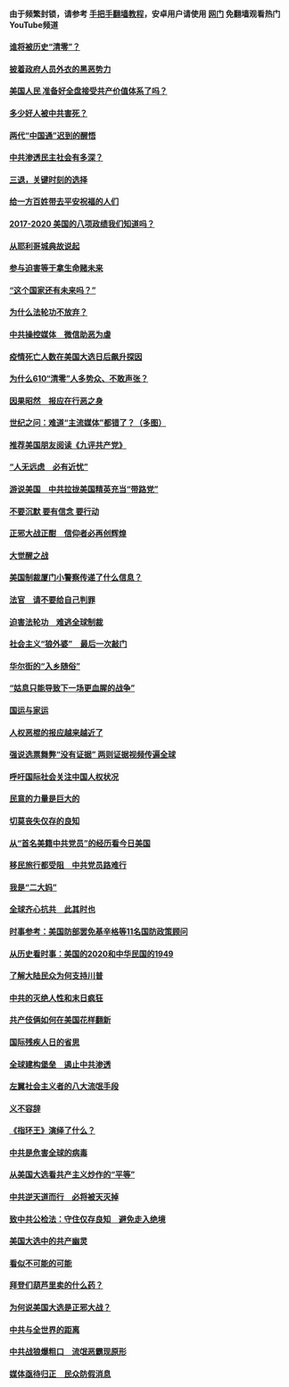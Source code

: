 #### 由于频繁封锁，请参考 [手把手翻墙教程](https://github.com/gfw-breaker/guides/wiki/)，安卓用户请使用 [网门](https://github.com/gfw-breaker/nogfw/blob/master/dl.md?t=02061400) 免翻墙观看热门YouTube频道 

#### [谁将被历史“清零”？](../pages/73/417485.md?t=02061400) 

#### [披着政府人员外衣的黑恶势力](../pages/73/417442.md?t=02061400) 

#### [美国人民 准备好全盘接受共产价值体系了吗？](../pages/73/417491.md?t=02061400) 

#### [多少好人被中共害死？](../pages/73/417144.md?t=02061400) 

#### [两代“中国通”迟到的醒悟](../pages/73/417064.md?t=02061400) 

#### [中共渗透民主社会有多深？](../pages/73/417063.md?t=02061400) 

#### [三退，关键时刻的选择](../pages/73/416969.md?t=02061400) 

#### [给一方百姓带去平安祝福的人们](../pages/73/416941.md?t=02061400) 

#### [2017-2020  美国的八项政绩我们知道吗？](../pages/73/416968.md?t=02061400) 

#### [从耶利哥城典故说起](../pages/73/416892.md?t=02061400) 

#### [参与迫害等于拿生命赌未来](../pages/73/416856.md?t=02061400) 

#### [“这个国家还有未来吗？”](../pages/73/416852.md?t=02061400) 

#### [为什么法轮功不放弃？](../pages/73/416864.md?t=02061400) 

#### [中共操控媒体　微信助恶为虐](../pages/73/416724.md?t=02061400) 

#### [疫情死亡人数在美国大选日后飙升探因](../pages/73/416606.md?t=02061400) 

#### [为什么610“清零”人多势众、不敢声张？](../pages/73/416632.md?t=02061400) 

#### [因果昭然　报应在行恶之身](../pages/73/416582.md?t=02061400) 

#### [世纪之问：难道“主流媒体”都错了？（多图）](../pages/73/416571.md?t=02061400) 

#### [推荐美国朋友阅读《九评共产党》](../pages/73/416510.md?t=02061400) 

#### [“人无远虑　必有近忧”](../pages/73/416513.md?t=02061400) 

#### [游说美国　中共拉拢美国精英充当“带路党”](../pages/73/416529.md?t=02061400) 

#### [不要沉默 要有信念 要行动](../pages/73/416457.md?t=02061400) 

#### [正邪大战正酣　信仰者必再创辉煌](../pages/73/416433.md?t=02061400) 

#### [大觉醒之战](../pages/73/416456.md?t=02061400) 

#### [美国制裁厦门小警察传递了什么信息？](../pages/73/416432.md?t=02061400) 

#### [法官　请不要给自己判罪](../pages/73/416379.md?t=02061400) 

#### [迫害法轮功　难逃全球制裁](../pages/73/416380.md?t=02061400) 

#### [社会主义“狼外婆”　最后一次敲门](../pages/73/416394.md?t=02061400) 

#### [华尔街的“入乡随俗”](../pages/73/416395.md?t=02061400) 

#### [“姑息只能导致下一场更血腥的战争”](../pages/73/416223.md?t=02061400) 

#### [国运与家运](../pages/73/416224.md?t=02061400) 

#### [人权恶棍的报应越来越近了](../pages/73/416276.md?t=02061400) 

#### [强说选票舞弊“没有证据” 两则证据视频传遍全球](../pages/73/416227.md?t=02061400) 

#### [呼吁国际社会关注中国人权状况](../pages/73/416135.md?t=02061400) 

#### [民意的力量是巨大的](../pages/73/416222.md?t=02061400) 

#### [切莫丧失仅存的良知](../pages/73/416134.md?t=02061400) 

#### [从“首名美籍中共党员”的经历看今日美国](../pages/73/416114.md?t=02061400) 

#### [移民旅行都受阻　中共党员路难行](../pages/73/416033.md?t=02061400) 

#### [我是“二大妈”](../pages/73/415529.md?t=02061400) 

#### [全球齐心抗共　此其时也](../pages/73/415989.md?t=02061400) 

#### [时事参考：美国防部罢免基辛格等11名国防政策顾问](../pages/73/415970.md?t=02061400) 

#### [从历史看时事：美国的2020和中华民国的1949](../pages/73/415949.md?t=02061400) 

#### [了解大陆民众为何支持川普](../pages/73/415950.md?t=02061400) 

#### [中共的灭绝人性和末日疯狂](../pages/73/415944.md?t=02061400) 

#### [共产伎俩如何在美国花样翻新](../pages/73/415908.md?t=02061400) 

#### [国际残疾人日的省思](../pages/73/415849.md?t=02061400) 

#### [全球建构堡垒　遏止中共渗透](../pages/73/415850.md?t=02061400) 

#### [左翼社会主义者的八大流氓手段](../pages/73/415802.md?t=02061400) 

#### [义不容辞](../pages/73/415807.md?t=02061400) 

#### [《指环王》演绎了什么？](../pages/73/415739.md?t=02061400) 

#### [中共是危害全球的病毒](../pages/73/415569.md?t=02061400) 

#### [从美国大选看共产主义炒作的“平等”](../pages/73/415654.md?t=02061400) 

#### [中共逆天道而行　必将被天灭掉](../pages/73/415626.md?t=02061400) 

#### [致中共公检法：守住仅存良知　避免走入绝境](../pages/73/415627.md?t=02061400) 

#### [美国大选中的共产幽灵](../pages/73/415618.md?t=02061400) 

#### [看似不可能的可能](../pages/73/415619.md?t=02061400) 

#### [拜登们葫芦里卖的什么药？](../pages/73/415531.md?t=02061400) 

#### [为何说美国大选是正邪大战？](../pages/73/415530.md?t=02061400) 

#### [中共与全世界的距离](../pages/73/415435.md?t=02061400) 

#### [中共战狼爆粗口　流氓恶霸现原形](../pages/73/415426.md?t=02061400) 

#### [媒体亟待归正　民众防假消息](../pages/73/415402.md?t=02061400) 

